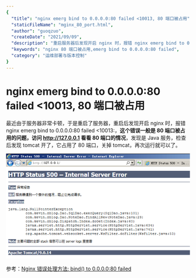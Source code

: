 ```yaml
---
{
  "title": "nginx emerg bind to 0.0.0.0:80 failed <10013, 80 端口被占用",
  "staticFileName": "mginx_80_port.html",
  "author": "guoqzuo",
  "createDate": "2021/09/09",
  "description": "重启服务器后发现开启 nginx 时，报错 nginx emerg bind to 0.0.0.0:80 failed <10013:，这个错误一般是 80 端口被占用的问题，访问 http://127.0.0.1 看看 80 端口的情况，发现是 Java 服务，检查后发现 tomcat 开了，它占用了 80 端口，关掉 tomcat，再次运行就可以了。",
  "keywords": "nginx 80 端口被占用,emerg bind to 0.0.0.0:80 failed",
  "category": "运维部署与版本控制"
}
---
```

# nginx emerg bind to 0.0.0.0:80 failed <10013, 80 端口被占用

最近由于服务器非常卡顿，于是重启了服务器，重启后发现开启 nginx 时，报错 nginx emerg bind to 0.0.0.0:80 failed <10013:，**这个错误一般是 80 端口被占用的问题，访问 http://127.0.0.1 看看 80 端口的情况**，发现是 Java 服务，检查后发现 tomcat 开了，它占用了 80 端口，关掉 tomcat，再次运行就可以了。

![80_port.png](../../../images/blog/ops/80_port.png)

参考：[Nginx 错误处理方法: bind() to 0.0.0.0:80 failed](https://blog.csdn.net/zero_295813128/article/details/50914233)
